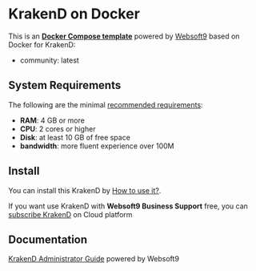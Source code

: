 # KrakenD on Docker  

This is an **[Docker Compose template](https://github.com/Websoft9/docker-library)** powered by [Websoft9](https://www.websoft9.com) based on Docker for KrakenD:


 - community:  latest


## System Requirements

The following are the minimal [recommended requirements](https://www.krakend.io):

* **RAM**: 4 GB or more
* **CPU**: 2 cores or higher
* **Disk**: at least 10 GB of free space
* **bandwidth**: more fluent experience over 100M  

## Install

You can install this KrakenD by [How to use it?](https://github.com/Websoft9/docker-library#how-to-use-it).   

If you want use KrakenD with **Websoft9 Business Support** free, you can [subscribe KrakenD](https://www.websoft9.com/apps) on Cloud platform

## Documentation

[KrakenD Administrator Guide](https://support.websoft9.com/docs/krakend) powered by Websoft9